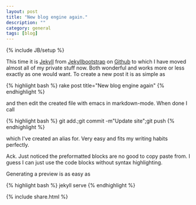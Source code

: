 ```yaml
---
layout: post
title: "New blog engine again."
description: ""
category: general
tags: [blog]
---
```

{% include JB/setup %}

This time it is [Jekyll](http://jekyllrb.com/) from [Jekyllbootstrap](http://jekyllbootstrap.com/) on [Github](https://github.com)
to which I have moved almost all of my private stuff now.
Both wonderful and works more or less exactly as one would want.
To create
a new post it is as simple as

{% highlight bash %}
rake post title="New blog engine again"
{% endhighlight %}

and then edit the created file with emacs in markdown-mode.
When done I call

{% highlight bash %}
git add.;git commit -m"Update site";git push
{% endhighlight %}

which I've created an alias for.
Very easy and fits my writing habits perfectly.

Ack. Just noticed the preformatted blocks are no good to copy paste from.
I guess I can just use the code blocks without syntax highlighting.

Generating a preview is as easy as 

{% highlight bash %}
jekyll serve
{% endhighlight %}


{% include share.html %}

